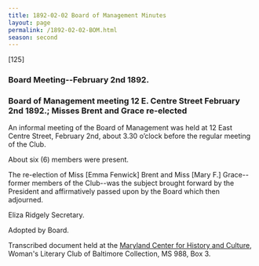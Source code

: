 ```yaml
---
title: 1892-02-02 Board of Management Minutes
layout: page
permalink: /1892-02-02-BOM.html
season: second
---
```


<style>
    #maincontent{
        font-size:1.4em;
    }
</style>
[125]

### Board Meeting--February 2nd 1892.

### Board of Management meeting 12 E. Centre Street February 2nd 1892.; Misses Brent and Grace re-elected

An informal meeting of the Board of Management was held at 12 East Centre Street, February 2nd, about 3.30 o’clock before the regular meeting of the Club.

About six (6) members were present.

The re-election of Miss [Emma Fenwick] Brent and Miss [Mary F.] Grace--former members of the Club--was the subject brought forward by the President and affirmatively passed upon by the Board which then adjourned.

Eliza Ridgely
Secretary.

Adopted by Board.

Transcribed document held at the [Maryland Center for History and Culture](http://mdhs.org/), Woman's Literary Club of Baltimore Collection, MS 988, Box 3. 
